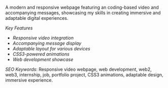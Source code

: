 

A modern and responsive webpage featuring an coding-based video and accompanying messages, showcasing my skills in creating immersive and adaptable digital experiences.

_Key Features_

- _Responsive video integration_
- _Accompanying message display_
- _Adaptable layout for various devices_
- _CSS3-powered animations_
- _Web development showcase_

_SEO Keywords_: Responsive video webpage, web development, web2, web3, internship, job, portfolio project, CSS3 animations, adaptable design, immersive experience.